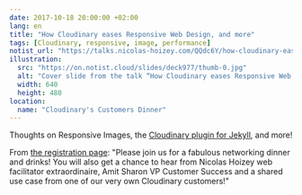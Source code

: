 ```yaml
---
date: 2017-10-18 20:00:00 +02:00
lang: en
title: "How Cloudinary eases Responsive Web Design, and more"
tags: [Cloudinary, responsive, image, performance]
notist_url: "https://talks.nicolas-hoizey.com/QQdc6Y/how-cloudinary-eases-responsive-web-design-and-more"
illustration:
  src: "https://on.notist.cloud/slides/deck977/thumb-0.jpg"
  alt: "Cover slide from the talk “How Cloudinary eases Responsive Web Design, and more”"
  width: 640
  height: 480
location:
  name: "Cloudinary's Customers Dinner"
---
```


Thoughts on Responsive Images, the <a href="https://nhoizey.github.io/jekyll-cloudinary/" target="_blank" rel="noopener">Cloudinary plugin for Jekyll</a>, and more!

From <a href="http://info.cloudinary.com/CustomerEventLondonOct17_RegistrationPage.html" target="_blank" rel="noopener">the registration page</a>: &quot;Please join us for a fabulous networking dinner and drinks! You will also get a chance to hear from Nicolas Hoizey web facilitator extraordinaire, Amit Sharon VP Customer Success and a shared use case from one of our very own Cloudinary customers!&quot;

